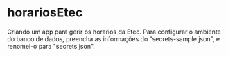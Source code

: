 # horariosEtec
Criando um app para gerir os horarios da Etec.
Para configurar o ambiente do banco de dados, preencha as informações do "secrets-sample.json", e renomei-o para "secrets.json".
